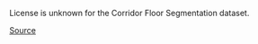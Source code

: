 License is unknown for the Corridor Floor Segmentation dataset.

[Source](https://www.kaggle.com/datasets/deepakmedam/corridor-floor-segmentation)